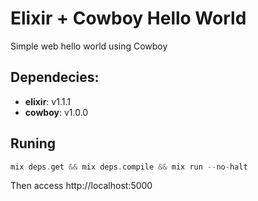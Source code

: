 # Elixir + Cowboy Hello World 
Simple web hello world using Cowboy

## Dependecies:
  - **elixir**: v1.1.1
  - **cowboy**: v1.0.0

## Runing
```Elixir
mix deps.get && mix deps.compile && mix run --no-halt
```
Then access http://localhost:5000
